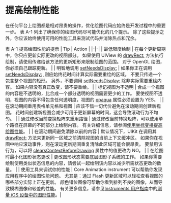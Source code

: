 # 提高绘制性能

在任何平台上绘图都是相对昂贵的操作，优化绘图代码应始终是开发过程中的重要一步。 表 A-1 列出了确保你的绘图代码尽可能优化的几个提示。 除了这些提示之外，你应该始终使用可用的性能工具来测试代码并消除热点和冗余。

表 A-1 提高绘图性能的提示
| Tip | Action |
|-|-|
| 最低限度绘制 | 在每个更新周期中，你只应更新实际更改的视图部分。 如果使用 UIView 的 [drawRect:](https://developer.apple.com/documentation/uikit/uiview/1622529-drawrect) 方法执行绘制，请使用传递给该方法的更新矩形来限制绘图的范围。 对于 OpenGL 绘图，你必须自己跟踪更新。 |
| 明智地调用 [setNeedsDisplay:](https://developer.apple.com/documentation/appkit/nsview/1483360-needsdisplay) | 如果你正在调用 [setNeedsDisplay:](https://developer.apple.com/documentation/appkit/nsview/1483360-needsdisplay) ,则应始终花时间计算实际需要重绘的区域。 不要只传递一个包含整个视图的矩形。 另外，不要调用 [setNeedsDisplay:](https://developer.apple.com/documentation/appkit/nsview/1483360-needsdisplay) 除非实际需要重绘内容。 如果内容没有真正改变，请不要重绘。 |
| 标记视图为不透明 | 合成一个视图的内容是不透明的，比合成一个部分透明的视图需要更少的工作。 要使视图不透明，视图的内容不得包含任何透明度，视图的 [opaqua](https://developer.apple.com/documentation/uikit/uiview/1622622-opaque) 属性必须设置为 YES。 |
| 在滚动期间重用表格单元格和视图 | 应该不惜一切代价避免在滚动期间创建新视图。 花时间创建新视图会减少可用于更新屏幕的时间，这会导致滚动行为不均匀。 |
| 通过修改当前变换矩阵来重用路径 | 通过修改当前转换矩阵，可以使用单个路径在屏幕的不同部分上绘制内容。 有关详细信息，请参阅[使用坐标变换提高绘图性能](https://developer.apple.com/library/content/documentation/2DDrawing/Conceptual/DrawingPrintingiOS/GraphicsDrawingOverview/GraphicsDrawingOverview.html#//apple_ref/doc/uid/TP40010156-CH14-SW4)。 |
| 在滚动期间避免清除以前的内容 | 默认情况下，UIKit 在调用其 [drawRect:](https://developer.apple.com/documentation/uikit/uiview/1622529-drawrect) 方法来更新同一区域之前清除视图的当前上下文缓冲区。 如果你在视图中响应滚动事件，则在滚动更新期间重复清除此区域可能会很昂贵。 要禁用该行为，可以将 [clearsContextBeforeDrawing](https://developer.apple.com/documentation/uikit/uiview/1622449-clearscontextbeforedrawing) 属性中的值更改为 NO。 |
| 在绘图时最小化图形状态更改 | 更改图形状态需要底层图形子系统的工作。 如果你需要绘制使用类似状态信息的内容，请尝试一起绘制该内容以减少所需状态更改的数量。 |
| 使用工具来调试你的性能 | Core Animation instrument 可以帮助你发现应用程序中的绘图性能问题。 尤其是：通过 Flash 更新区域可以轻松查看视图的哪些部分实际上正在更新。 颜色错位图像可帮助你看到排列不良的图像，从而导致模糊图像和较差的性能。 有关更多信息，请参见[Instruments 用户指南](https://developer.apple.com/library/content/documentation/DeveloperTools/Conceptual/InstrumentsUserGuide/index.html#//apple_ref/doc/uid/TP40004652)中的[测量 iOS 设备中的图形性能](https://developer.apple.com/library/content/documentation/DeveloperTools/Conceptual/InstrumentsUserGuide/ExportingandImportingTraceData.html#//apple_ref/doc/uid/TP40004652-CH14)。|  